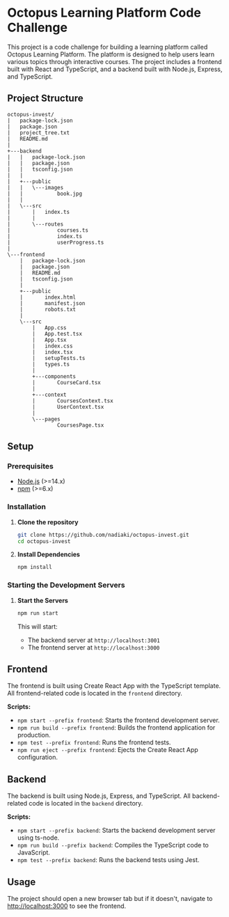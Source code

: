 # Octopus Learning Platform Code Challenge

This project is a code challenge for building a learning platform called Octopus Learning Platform. The platform is designed to help users learn various topics through interactive courses. The project includes a frontend built with React and TypeScript, and a backend built with Node.js, Express, and TypeScript.

## Project Structure

```
octopus-invest/
|   package-lock.json
|   package.json
|   project_tree.txt
|   README.md
|   
+---backend
|   |   package-lock.json
|   |   package.json
|   |   tsconfig.json
|   |   
|   +---public
|   |   \---images
|   |           book.jpg
|   |           
|   \---src
|       |   index.ts
|       |   
|       \---routes
|               courses.ts
|               index.ts
|               userProgress.ts
|               
\---frontend
    |   package-lock.json
    |   package.json
    |   README.md
    |   tsconfig.json
    |   
    +---public
    |       index.html
    |       manifest.json
    |       robots.txt
    |       
    \---src
        |   App.css
        |   App.test.tsx
        |   App.tsx
        |   index.css
        |   index.tsx
        |   setupTests.ts
        |   types.ts
        |   
        +---components
        |       CourseCard.tsx
        |       
        +---context
        |       CoursesContext.tsx
        |       UserContext.tsx
        |       
        \---pages
                CoursesPage.tsx
```

## Setup

### Prerequisites

- [Node.js](https://nodejs.org/) (>=14.x)
- [npm](https://www.npmjs.com/) (>=6.x)

### Installation

1. **Clone the repository**

    ```bash
    git clone https://github.com/nadiaki/octopus-invest.git
    cd octopus-invest
    ```

2. **Install Dependencies**

    ```bash
    npm install
    ```

### Starting the Development Servers

1. **Start the Servers**

    ```bash
    npm run start
    ```

    This will start:
    - The backend server at `http://localhost:3001`
    - The frontend server at `http://localhost:3000`

## Frontend

The frontend is built using Create React App with the TypeScript template. All frontend-related code is located in the `frontend` directory.

**Scripts:**

- `npm start --prefix frontend`: Starts the frontend development server.
- `npm run build --prefix frontend`: Builds the frontend application for production.
- `npm test --prefix frontend`: Runs the frontend tests.
- `npm run eject --prefix frontend`: Ejects the Create React App configuration.

## Backend

The backend is built using Node.js, Express, and TypeScript. All backend-related code is located in the `backend` directory.

**Scripts:**

- `npm start --prefix backend`: Starts the backend development server using ts-node.
- `npm run build --prefix backend`: Compiles the TypeScript code to JavaScript.
- `npm test --prefix backend`: Runs the backend tests using Jest.

## Usage

The project should open a new browser tab but if it doesn't, navigate to [http://localhost:3000](http://localhost:3000) to see the frontend.
